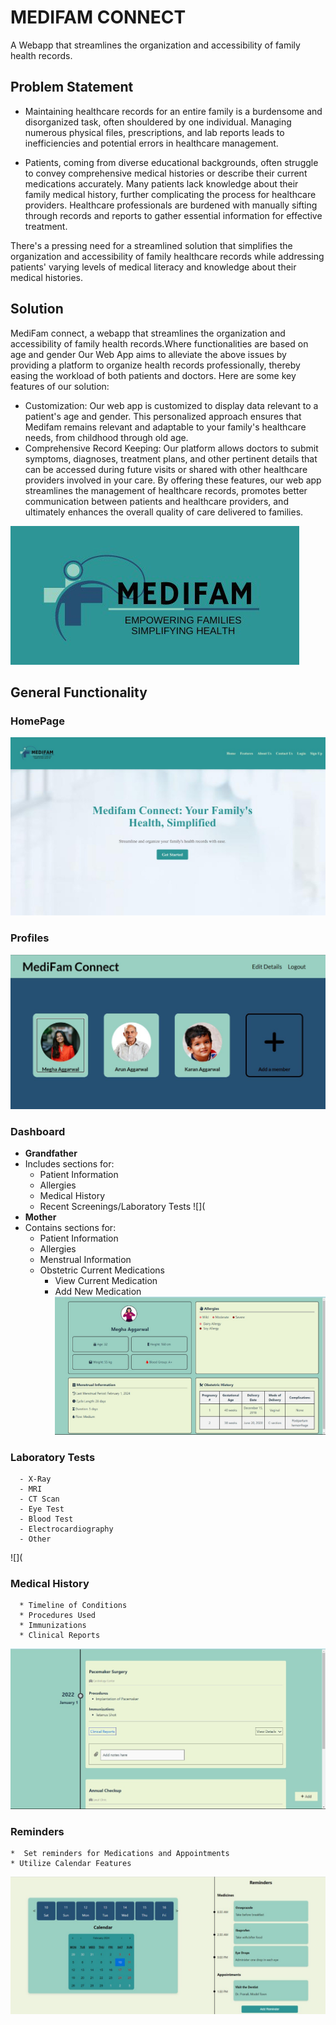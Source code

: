 # MEDIFAM CONNECT
A Webapp that streamlines the organization and accessibility of family health records.
## Problem Statement
 * Maintaining healthcare records for an entire family is a burdensome and disorganized task, often shouldered by one individual. Managing numerous physical files, prescriptions, and lab reports leads to inefficiencies and potential errors in healthcare management.

 * Patients, coming from diverse educational backgrounds, often struggle to convey comprehensive medical histories or describe their current medications accurately. Many patients lack knowledge about their family medical history, further complicating the process for healthcare providers. Healthcare professionals are burdened with manually sifting through records and reports to gather essential information for effective treatment.
  
There's a pressing need for a streamlined solution that simplifies the organization and accessibility of family healthcare records while addressing patients' varying levels of medical literacy and knowledge about their medical histories.
## Solution
MediFam connect, a webapp that streamlines the organization and accessibility of family health records.Where functionalities are based on age and gender
Our Web App aims to alleviate the above issues by providing a platform to organize health records professionally, thereby easing the workload of both patients and doctors. Here are some key features of our solution:
 * Customization: Our web app is customized to display data relevant to a patient's age and gender. This personalized approach ensures that Medifam remains relevant and adaptable to your family's healthcare needs, from childhood through old age.
 * Comprehensive Record Keeping: Our platform allows doctors to submit symptoms, diagnoses, treatment plans, and other pertinent details that can be accessed during future visits or shared with other healthcare providers involved in your care.
By offering these features, our web app streamlines the management of healthcare records, promotes better communication between patients and healthcare providers, and ultimately enhances the overall quality of care delivered to families.

 ![](https://github.com/Anamika-K20/MediFam-Connect/blob/main/Images/logo2.0.jpg)
 
## General Functionality

### HomePage
![](https://github.com/Anamika-K20/MediFam-Connect/blob/main/Images/homepage.jpg)
### Profiles
![](https://github.com/Anamika-K20/MediFam-Connect/blob/main/Images/profiles.jpg)
### Dashboard
 - **Grandfather**
  - Includes sections for:
    - Patient Information
    - Allergies
    - Medical History
    - Recent Screenings/Laboratory Tests
    ![](
 - **Mother**
  - Contains sections for:
    - Patient Information
    - Allergies
    - Menstrual Information
    - Obstetric Current Medications
      - View Current Medication
      - Add New Medication
  ![](https://github.com/Anamika-K20/MediFam-Connect/blob/main/Images/DashboardMom.jpg)  
### Laboratory Tests
      - X-Ray
      - MRI
      - CT Scan
      - Eye Test
      - Blood Test
      - Electrocardiography
      - Other
 ![](     
### Medical History
      * Timeline of Conditions
      * Procedures Used
      * Immunizations
      * Clinical Reports
 ![](https://github.com/Anamika-K20/MediFam-Connect/blob/main/Images/medicalHis.jpg)    
### Reminders
    *  Set reminders for Medications and Appointments
    * Utilize Calendar Features
![](https://github.com/Anamika-K20/MediFam-Connect/blob/main/Images/reminder.jpg)

